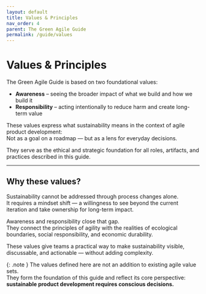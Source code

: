 ```yaml
---
layout: default
title: Values & Principles
nav_order: 4
parent: The Green Agile Guide
permalink: /guide/values
---
```


# Values & Principles

The Green Agile Guide is based on two foundational values:  
- **Awareness** – seeing the broader impact of what we build and how we build it  
- **Responsibility** – acting intentionally to reduce harm and create long-term value

These values express what sustainability means in the context of agile product development:  
Not as a goal on a roadmap — but as a lens for everyday decisions.

They serve as the ethical and strategic foundation for all roles, artifacts, and practices described in this guide.

---

## Why these values?

Sustainability cannot be addressed through process changes alone.  
It requires a mindset shift — a willingness to see beyond the current iteration and take ownership for long-term impact.

Awareness and responsibility close that gap.  
They connect the principles of agility with the realities of ecological boundaries, social responsibility, and economic durability.

These values give teams a practical way to make sustainability visible, discussable, and actionable — without adding complexity.

{: .note }
The values defined here are not an addition to existing agile value sets.  
They form the foundation of this guide and reflect its core perspective:  
**sustainable product development requires conscious decisions.**